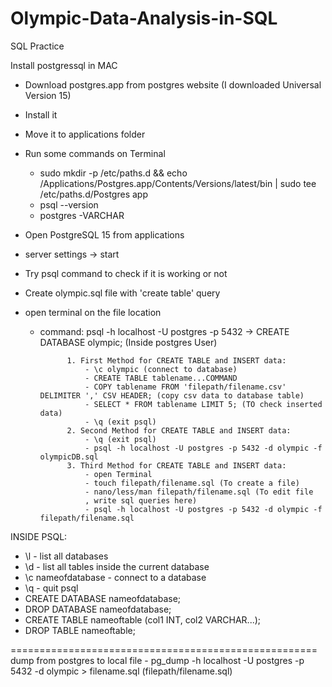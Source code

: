 # Olympic-Data-Analysis-in-SQL
SQL Practice

Install postgressql in MAC
- Download postgres.app from postgres website (I downloaded Universal Version 15)
- Install it
- Move it to applications folder
- Run some commands on Terminal
    - sudo mkdir -p /etc/paths.d && echo /Applications/Postgres.app/Contents/Versions/latest/bin | sudo tee /etc/paths.d/Postgres app 
    - psql --version
    - postgres -VARCHAR
- Open PostgreSQL 15 from applications
- server settings -> start
- Try psql command to check if it is working or not

  
- Create olympic.sql file with 'create table' query
- open terminal on the file location
    - command: psql -h localhost -U postgres -p 5432
                -> CREATE DATABASE olympic; (Inside postgres User)
                
                1. First Method for CREATE TABLE and INSERT data:
                    - \c olympic (connect to database)
                    - CREATE TABLE tablename...COMMAND
                    - COPY tablename FROM 'filepath/filename.csv' DELIMITER ',' CSV HEADER; (copy csv data to database table)
                    - SELECT * FROM tablename LIMIT 5; (TO check inserted data)
                    - \q (exit psql)
                2. Second Method for CREATE TABLE and INSERT data:
                    - \q (exit psql)
                    - psql -h localhost -U postgres -p 5432 -d olympic -f olympicDB.sql 
                3. Third Method for CREATE TABLE and INSERT data:
                    - open Terminal
                    - touch filepath/filename.sql (To create a file)
                    - nano/less/man filepath/filename.sql (To edit file
                    , write sql queries here)
                    - psql -h localhost -U postgres -p 5432 -d olympic -f filepath/filename.sql



INSIDE PSQL:

- \l - list all databases
- \d - list all tables inside the current database
- \c nameofdatabase - connect to a database
- \q - quit psql
- CREATE DATABASE nameofdatabase;
- DROP DATABASE nameofdatabase;
- CREATE TABLE nameoftable (col1 INT, col2 VARCHAR...);
- DROP TABLE nameoftable;

=====================================================
dump from postgres to local file
    - pg_dump -h localhost -U postgres -p 5432 -d olympic > filename.sql (filepath/filename.sql)
